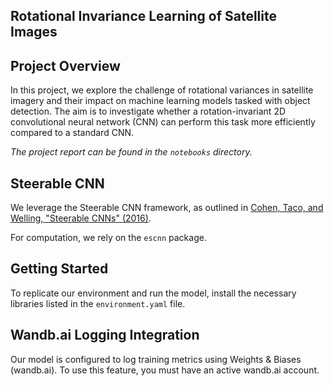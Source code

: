 ## Rotational Invariance Learning of Satellite Images

## Project Overview

In this project, we explore the challenge of rotational variances in satellite imagery and their impact on machine learning models tasked with object detection.  The aim is to investigate whether a rotation-invariant 2D convolutional neural network (CNN) can perform this task more efficiently compared to a standard CNN.

*The project report can be found in the `notebooks` directory.*

## Steerable CNN

We leverage the Steerable CNN framework, as outlined in [Cohen, Taco, and Welling, "Steerable CNNs" (2016)](https://arxiv.org/pdf/1612.08498.pdf).

For computation, we rely on the `escnn` package.  

## Getting Started

To replicate our environment and run the model, install the necessary libraries listed in the `environment.yaml` file. 

## Wandb.ai Logging Integration
Our model is configured to log training metrics using Weights & Biases (wandb.ai). To use this feature, you must have an active wandb.ai account. 
